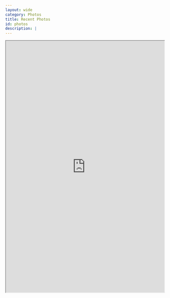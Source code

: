 ```yaml
---
layout: wide
category: Photos
title: Recent Photos
id: photos
description: |
---
```

  <iframe src="https://correctedtime.com/clubs/sheffield-viking-sc/uploaded_images?embedded=true&gallery=true" type="text/html" class="news" style="width: 100%; height: 800px">
